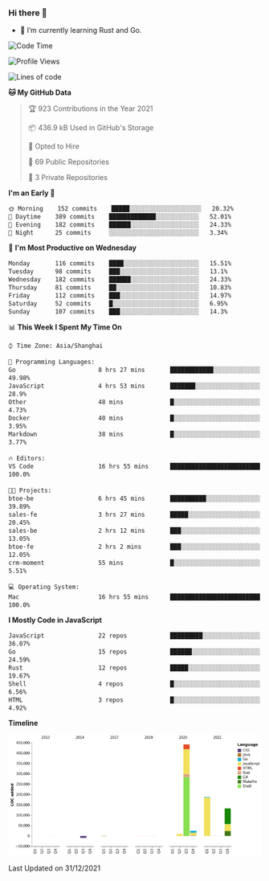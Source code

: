### Hi there 👋

- 🌱 I’m currently learning Rust and Go.

<!--START_SECTION:waka-->
![Code Time](http://img.shields.io/badge/Code%20Time-69%20hrs%208%20mins-blue)

![Profile Views](http://img.shields.io/badge/Profile%20Views-1-blue)

![Lines of code](https://img.shields.io/badge/From%20Hello%20World%20I%27ve%20Written-792%20Thousand%20lines%20of%20code-blue)

**🐱 My GitHub Data** 

> 🏆 923 Contributions in the Year 2021
 > 
> 📦 436.9 kB Used in GitHub's Storage 
 > 
> 💼 Opted to Hire
 > 
> 📜 69 Public Repositories 
 > 
> 🔑 3 Private Repositories  
 > 
**I'm an Early 🐤** 

```text
🌞 Morning    152 commits    █████░░░░░░░░░░░░░░░░░░░░   20.32% 
🌆 Daytime    389 commits    █████████████░░░░░░░░░░░░   52.01% 
🌃 Evening    182 commits    ██████░░░░░░░░░░░░░░░░░░░   24.33% 
🌙 Night      25 commits     ░░░░░░░░░░░░░░░░░░░░░░░░░   3.34%

```
📅 **I'm Most Productive on Wednesday** 

```text
Monday       116 commits    ████░░░░░░░░░░░░░░░░░░░░░   15.51% 
Tuesday      98 commits     ███░░░░░░░░░░░░░░░░░░░░░░   13.1% 
Wednesday    182 commits    ██████░░░░░░░░░░░░░░░░░░░   24.33% 
Thursday     81 commits     ██░░░░░░░░░░░░░░░░░░░░░░░   10.83% 
Friday       112 commits    ███░░░░░░░░░░░░░░░░░░░░░░   14.97% 
Saturday     52 commits     █░░░░░░░░░░░░░░░░░░░░░░░░   6.95% 
Sunday       107 commits    ███░░░░░░░░░░░░░░░░░░░░░░   14.3%

```


📊 **This Week I Spent My Time On** 

```text
⌚︎ Time Zone: Asia/Shanghai

💬 Programming Languages: 
Go                       8 hrs 27 mins       ████████████░░░░░░░░░░░░░   49.98% 
JavaScript               4 hrs 53 mins       ███████░░░░░░░░░░░░░░░░░░   28.9% 
Other                    48 mins             █░░░░░░░░░░░░░░░░░░░░░░░░   4.73% 
Docker                   40 mins             █░░░░░░░░░░░░░░░░░░░░░░░░   3.95% 
Markdown                 38 mins             █░░░░░░░░░░░░░░░░░░░░░░░░   3.77%

🔥 Editors: 
VS Code                  16 hrs 55 mins      █████████████████████████   100.0%

🐱‍💻 Projects: 
btoe-be                  6 hrs 45 mins       ██████████░░░░░░░░░░░░░░░   39.89% 
sales-fe                 3 hrs 27 mins       █████░░░░░░░░░░░░░░░░░░░░   20.45% 
sales-be                 2 hrs 12 mins       ███░░░░░░░░░░░░░░░░░░░░░░   13.05% 
btoe-fe                  2 hrs 2 mins        ███░░░░░░░░░░░░░░░░░░░░░░   12.05% 
crm-moment               55 mins             █░░░░░░░░░░░░░░░░░░░░░░░░   5.51%

💻 Operating System: 
Mac                      16 hrs 55 mins      █████████████████████████   100.0%

```

**I Mostly Code in JavaScript** 

```text
JavaScript               22 repos            █████████░░░░░░░░░░░░░░░░   36.07% 
Go                       15 repos            ██████░░░░░░░░░░░░░░░░░░░   24.59% 
Rust                     12 repos            █████░░░░░░░░░░░░░░░░░░░░   19.67% 
Shell                    4 repos             █░░░░░░░░░░░░░░░░░░░░░░░░   6.56% 
HTML                     3 repos             █░░░░░░░░░░░░░░░░░░░░░░░░   4.92%

```


**Timeline**

![Chart not found](https://raw.githubusercontent.com/elton/elton/main/charts/bar_graph.png) 


 Last Updated on 31/12/2021
<!--END_SECTION:waka-->

<!--
**elton/elton** is a ✨ _special_ ✨ repository because its `README.md` (this file) appears on your GitHub profile.

Here are some ideas to get you started:

- 🔭 I’m currently working on ...
- 🌱 I’m currently learning ...
- 👯 I’m looking to collaborate on ...
- 🤔 I’m looking for help with ...
- 💬 Ask me about ...
- 📫 How to reach me: ...
- 😄 Pronouns: ...
- ⚡ Fun fact: ...
-->
